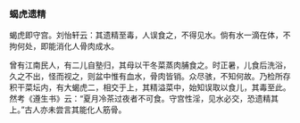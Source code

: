 <script type="text/javascript">
    var head = document.getElementsByTagName('head')[0];
    cssURL = '/public/article_1.css';
    linkTag = document.createElement('link');
    linkTag.href = cssURL;
    linkTag.setAttribute('type','text/css');
    linkTag.setAttribute('rel','stylesheet');
    head.appendChild(linkTag);
</script>
### 蝎虎遗精

蝎虎即守宫。刘怡轩云：其遗精至毒，人误食之，不得见水。倘有水一滴在体，不拘何处，即能消化人骨肉成水。

曾有江南民人，有二儿自塾归，其母以干冬菜蒸肉脯食之。时正暑，儿食后洗浴，久之不出，怪而视之，则盆中惟有血水，骨肉皆销。众尽骇，不知何故。乃检所存积干菜坛内，有大蝎虎二，相交于上，其精溢菜中，始知误取以食儿，其毒至此。然考《遵生书》云：“夏月冷茶过夜者不可食。守宫性淫，见水必交，恐遗精其上。”古人亦未尝言其能化人筋骨。

